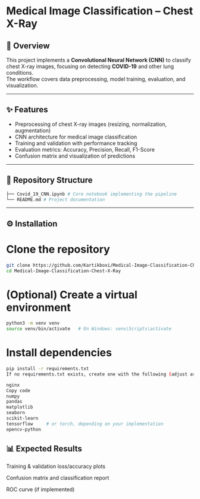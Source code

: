 # Medical Image Classification – Chest X-Ray

## 📌 Overview  
This project implements a **Convolutional Neural Network (CNN)** to classify chest X-ray images, focusing on detecting **COVID-19** and other lung conditions.  
The workflow covers data preprocessing, model training, evaluation, and visualization.

---

## ✨ Features  
- Preprocessing of chest X-ray images (resizing, normalization, augmentation)  
- CNN architecture for medical image classification  
- Training and validation with performance tracking  
- Evaluation metrics: Accuracy, Precision, Recall, F1-Score  
- Confusion matrix and visualization of predictions  

---

## 📂 Repository Structure  
```bash
├── Covid_19_CNN.ipynb # Core notebook implementing the pipeline
└── README.md # Project documentation
```


---

## ⚙️ Installation  


# Clone the repository
```bash
git clone https://github.com/Kartikboxi/Medical-Image-Classification-Chest-X-Ray.git
cd Medical-Image-Classification-Chest-X-Ray
```

# (Optional) Create a virtual environment
```bash
python3 -m venv venv
source venv/bin/activate   # On Windows: venv\Scripts\activate
```

# Install dependencies
```bash
pip install -r requirements.txt
If no requirements.txt exists, create one with the following (adjust as needed):

nginx
Copy code
numpy
pandas
matplotlib
seaborn
scikit-learn
tensorflow     # or torch, depending on your implementation
opencv-python
```

## 📊 Expected Results
Training & validation loss/accuracy plots

Confusion matrix and classification report

ROC curve (if implemented)
